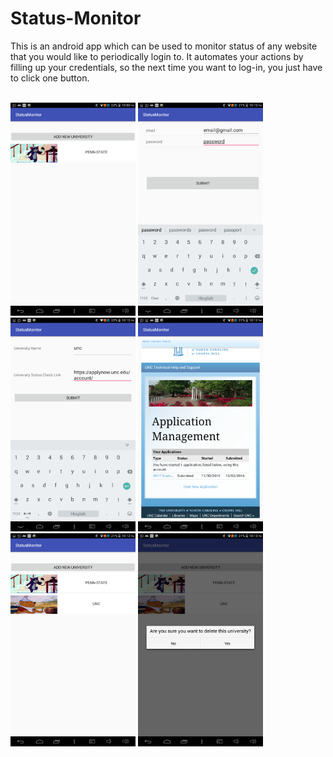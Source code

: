 # Status-Monitor
This is an android app which can be used to monitor status of any website that you would like to periodically login to.
It automates your actions by filling up your credentials, so the next time you want to log-in, you just have to click one button.<br><br>


<img src="https://github.com/bumblebee19/Status-Monitor/blob/master/screenshots/Screenshot_2017-03-31-22-09-29.png" width="200">
<img src="https://github.com/bumblebee19/Status-Monitor/blob/master/screenshots/Screenshot_2017-03-31-22-10-55.png" width="200">
<img src="https://github.com/bumblebee19/Status-Monitor/blob/master/screenshots/Screenshot_2017-03-31-22-10-09.png" width="200">
<img src="https://github.com/bumblebee19/Status-Monitor/blob/master/screenshots/Screenshot_2017-03-31-22-12-05.png" width="200">
<img src="https://github.com/bumblebee19/Status-Monitor/blob/master/screenshots/Screenshot_2017-03-31-22-12-14.png" width="200">
<img src="https://github.com/bumblebee19/Status-Monitor/blob/master/screenshots/Screenshot_2017-03-31-22-13-52.png" width="200">
